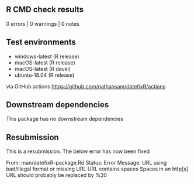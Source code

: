 ## R CMD check results

0 errors | 0 warnings | 0 notes

## Test environments 

- windows-latest (R release)
- macOS-latest (R release)
- macOS-latest (R devel)
- ubuntu-18.04 (R release)

via GitHub actions https://github.com/nathansam/datefixR/actions

## Downstream dependencies

This package has no downstream dependencies

## Resubmission

This is a resubmission. The below error has now been fixed

From: man/datefixR-package.Rd
       Status: Error
       Message: URL using bad/illegal format or missing URL
       URL contains spaces
     Spaces in an http[s] URL should probably be replaced by %20
